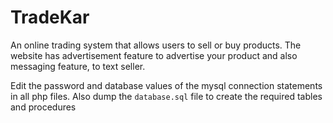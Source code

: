 # TradeKar
An online trading system that allows users to sell or buy products.
The website has advertisement feature to advertise your product and also messaging feature, to text seller.

Edit the password and database values of the mysql connection statements in all php files.
Also dump the `database.sql` file to create the required tables and procedures
